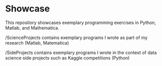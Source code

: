 Showcase
========

This repository showcases exemplary programming exercises in Python, Matlab, and Mathematica. 

/ScienceProjects contains exemplary programs I wrote as part of my research (Matlab, Matematica)

/SideProjects contains exemplary programs I wrote in the context of data science side projects such as Kaggle competitions (Python)
